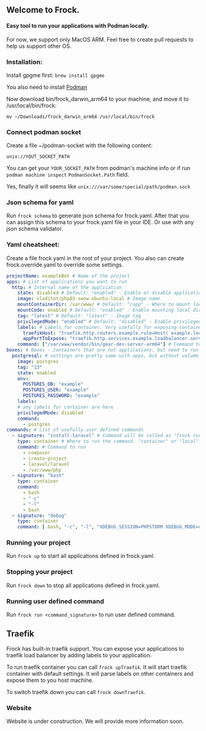## Welcome to Frock. 

#### Easy tool to run your applications with Podman locally.

For now, we support only MacOS ARM. Feel free to create pull requests to help us support other OS.

### Installation:
Install gpgme first: `brew install gpgme`

You also need to install [Podman](https://podman.io/docs/installation)

Now download bin/frock_darwin_arm64 to your machine, and move it to /usr/local/bin/frock:

`mv ~/Downloads/frock_darwin_arm64 /usr/local/bin/frock`

### Connect podman socket

Create a file ~/podman-socket with the following content:

`unix://YOUT_SOCKET_PATH`

You can get your `YOUR_SOCKET_PATH` from podman's machine info or if run ` podman machine inspect` `PodmanSocket.Path` field.

Yes, finally it will seems like `unix:///var/some/special/path/podman.sock`


### Json schema for yaml
Run `frock schema` to generate json schema for frock.yaml.
After that you can assign this schema to your frock.yaml file in your IDE.
Or use with any json schema validator.

### Yaml cheatsheet:
Create a file frock.yaml in the root of your project.
You also can create frock.override.yaml to override some settings.

```yaml
projectName: exampleBot # Name of the project
apps: # List of applications you want to run
  http: # Internal name of the application
    state: disabled # Default: "enabled" - Enable or disable application
    image: vladitot/php83-swow-ubuntu-local # Image name
    mountContainerDir: /var/www/ # Default: "/app" - Where to mount local directory to container.
    mountCode: enabled # Default: "enabled" - Enable mounting local directory to container. "enabled"
    tag: "latest" # Default: "latest" - Image tag
    privilegedMode: "enabled" # Default: "disabled" - Enable privileged mode
    labels: # Labels for container. Very usefully for exposing container to traefik load balancer
      traefikHost: "traefik.http.routers.example.rule=Host(`example.localhost`)"
      appPortToExpose: "traefik.http.services.example.loadbalancer.server.port=8080"
    command: ["/var/www/vendor/bin/gear-dev-server-arm64"] # Command to run in container. First element is entrypoint, the rest are arguments
boxes: # Boxes - containers that are not applications, but need to run your app. For example, database, redis, etc.
  postgresql: # settings are pretty same with apps, but without volume mount
    image: postgres
    tag: "13"
    state: enabled
    env:
      POSTGRES_DB: "example"
      POSTGRES_USER: "example"
      POSTGRES_PASSWORD: "example"
    labels:
    # any labels for container are here
    privilegedMode: disabled
    command:
      - postgres
commands: # List of usefully user defined commands
  - signature: "install-laravel" # Command will be called as "frock run install-laravel"
    type: container # Where to run the command. "container" or "local"
    command: # Command to run
      - composer
      - create-project
      - laravel/laravel
      - /var/www/php
  - signature: "bash"
    type: container
    command:
      - bash
      - "-c"
      - "-l"
      - bash
  - signature: "debug"
    type: container
    command: [ bash, "-c", "-l", "XDEBUG_SESSION=PHPSTORM XDEBUG_MODE=debug PHP_IDE_CONFIG=serverName=exampleBot bash" ] # you also can pass env variables like this
```

### Running your project
Run `frock up` to start all applications defined in frock.yaml.

### Stopping your project
Run `frock down` to stop all applications defined in frock.yaml.

### Running user defined command
Run `frock run <command_signature>` to run user defined command.

## Traefik
Frock has built-in traefik support. You can expose your applications to traefik load balancer by adding labels to your application.

To run traefik container you can call `frock upTraefik`. It will start traefik container with default settings. It will parse labels on other containers and expose them to you host machine.

To switch traefik down you can call `frock downTraefik`.

### Website
Website is under construction. We will provide more information soon.